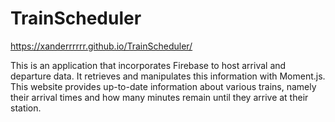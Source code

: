 # TrainScheduler

https://xanderrrrrr.github.io/TrainScheduler/

This is an application that incorporates Firebase to host arrival and departure data. It retrieves and manipulates this information with Moment.js. This website provides up-to-date information about various trains, namely their arrival times and how many minutes remain until they arrive at their station.